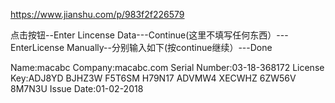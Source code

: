 

https://www.jianshu.com/p/983f2f226579

点击按钮--Enter Lincense Data---Continue(这里不填写任何东西）---EnterLicense Manually--分别输入如下(按continue继续）---Done

Name:macabc
Company:macabc.com
Serial Number:03-18-368172
License Key:ADJ8YD BJHZ3W F5T6SM H79N17 ADVMW4 XECWHZ 6ZW56V 8M7N3U
Issue Date:01-02-2018